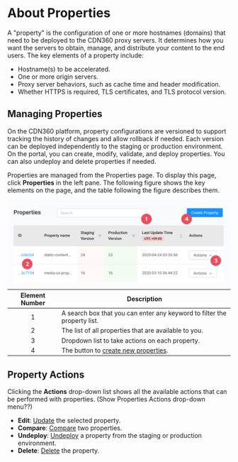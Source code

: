 # About Properties

A "property" is the configuration of one or more hostnames (domains) that need to be deployed to the CDN360 proxy servers. It determines how you want the servers to obtain, manage, and distribute your content to the end users. The key elements of a property include:
- Hostname(s) to be accelerated.
- One or more origin servers.
- Proxy server behaviors, such as cache time and header modification.
- Whether HTTPS is required, TLS certificates, and TLS protocol version.

## Managing Properties

On the CDN360 platform, property configurations are versioned to support tracking the history of changes and allow rollback if needed. Each version can be  deployed independently to the staging or production environment. On the portal, you can create, modify, validate, and deploy properties. You can also undeploy and delete properties if needed.

Properties are managed from the Properties page. To display this page, click **Properties** in the left pane. The following figure shows the key elements on the page, and the table following the figure describes them.

<p align=center><img src="/docs/resources/images/Properties Page.png" alt="properties page" width="900"></p>


| **Element Number**   | **Description**                                                                           |
| :------------------: | ----------------------------------------------------------------------------------------- |
| 1                    | A search box that you can enter any keyword to filter the property list.                  |
| 2                    | The list of all properties that are available to you.                                     |
| 3                    | Dropdown list to take actions on each property.                                           |
| 4                    | The button to [create new properties](<docs/portal/properties/../../../creating-property.md>).    |

## Property Actions
Clicking the **Actions** drop-down list shows all the available actions that can be performed with properties.
(Show Properties Actions drop-down menu??)
- **Edit**: [Update](<docs/portal/properties/../../../editing-properties.md>) the selected property.
- **Compare**: [Compare](<docs/portal/properties/../../../comparing-properties.md>) two properties.
- **Undeploy**: [Undeploy](docs/portal/properties/../../../deploying-property.md>) a property from the staging or production environment.
- **Delete**: [Delete](docs/portal/properties/../../../deleting-property.md>) the property.

